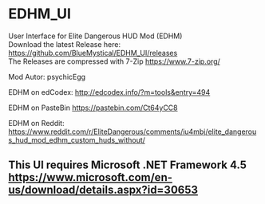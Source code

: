 # EDHM_UI
User Interface for Elite Dangerous HUD Mod (EDHM)<br>
Download the latest Release here:  https://github.com/BlueMystical/EDHM_UI/releases<br>
The Releases are compressed with 7-Zip https://www.7-zip.org/<br>

Mod Autor:        psychicEgg

EDHM on edCodex:  http://edcodex.info/?m=tools&entry=494

EDHM on PasteBin  https://pastebin.com/Ct64yCC8

EDHM on Reddit:   https://www.reddit.com/r/EliteDangerous/comments/iu4mbj/elite_dangerous_hud_mod_edhm_custom_huds_without/

This UI requires Microsoft .NET Framework 4.5 https://www.microsoft.com/en-us/download/details.aspx?id=30653
-------------------------------------------------------------------------------------------------------
